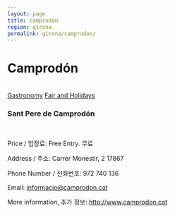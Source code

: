 ```yaml
---
layout: page
title: camprodon
region: girona
permalink: girona/camprodon/
---
```


# Camprodón
<br>
<a class="btn btn-info" href="gastronomy" role="button">Gastronomy</a>
<a class="btn btn-info" href="fair_and_holiday" role="button">Fair and Holidays</a>

### Sant Pere de Camprodón
<br>

Price / 입장료: Free Entry. 무료  

Address / 주소: Carrer Monestir, 2 17867  

Phone Number / 전화번호: 972 740 136  

Email: informacio@camprodon.cat  

More information, 추가 정보: <http://www.camprodon.cat>

<br><br><br><br>
